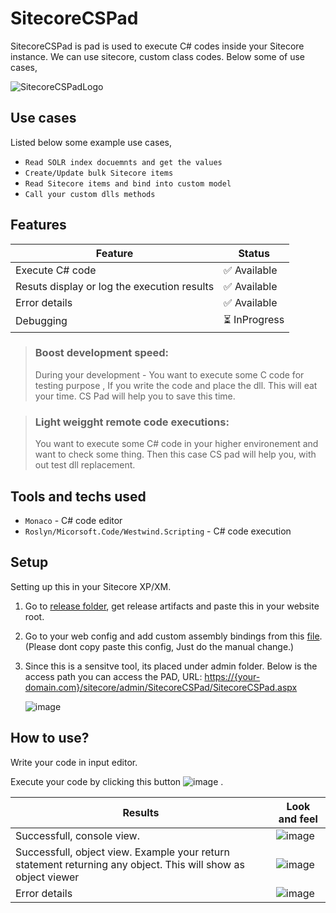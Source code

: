 # SitecoreCSPad
SitecoreCSPad is pad is used to execute C# codes inside your Sitecore instance.
We can use sitecore, custom class codes. Below some of use cases,

![SitecoreCSPadLogo](https://user-images.githubusercontent.com/11770345/193467460-534b919f-4892-474b-a259-e3b1442e88cf.jpg)

## Use cases
Listed below some example use cases,

* `Read SOLR index docuemnts and get the values`
* `Create/Update bulk Sitecore items`
* `Read Sitecore items and bind into custom model`
* `Call your custom dlls methods`


## Features
| Feature  | Status |
| ------------- | ------------- |
| Execute C# code  | ✅	Available |
| Resuts display or log the execution results | ✅	Available |
| Error details | ✅	Available |
| Debugging | ⏳	InProgress |

> ### Boost development speed:
> During your development - You want to execute some C code for testing purpose , If you write the code and place the dll. This will eat your time.
> CS Pad will help you to save this time.

> ### Light weigght remote code executions:
> You want to execute some C# code in your higher environement and want to check some thing.
> Then this case CS pad will help you, with out test dll replacement.

## Tools and techs used
* `Monaco` - C# code editor
* `Roslyn/Micorsoft.Code/Westwind.Scripting` - C# code execution

## Setup
Setting up this in your Sitecore XP/XM.

1. Go to [release folder](URL 'https://github.com/andiappan-ar/SitecoreCSPad/tree/master/Release/Release-1.0/WebsiteRoot'), get release artifacts and paste this in your website root.
2. Go to your web config and add custom assembly bindings from this [file](URL 'https://github.com/andiappan-ar/SitecoreCSPad/blob/master/Src/SitecoreCSPad/App_Config/Modules/SitecoreCSPad/SitecoreCSPad.Assembly.config.NoNeedtoCopy'). (Please dont copy paste this config, Just do the manual change.)
3. Since this is a sensitve tool, its placed under admin folder.
   Below is the access path you can access the PAD,
   URL: [https://{your-domain.com}/sitecore/admin/SitecoreCSPad/SitecoreCSPad.aspx](URL 'https://{your-domain.com}/sitecore/admin/SitecoreCSPad/SitecoreCSPad.aspx')
   
   ![image](https://user-images.githubusercontent.com/11770345/193468586-77dcc296-e5ec-478c-9a71-7ff982b9d65d.png)

## How to use?

Write your code in input editor.

Execute your code by clicking this button ![image](https://user-images.githubusercontent.com/11770345/193468700-4e61a365-8c7c-44b5-8f7e-e394918584f8.png)
.

| Results  | Look and feel |
| ------------- | ------------- |
| Successfull, console view.  | ![image](https://user-images.githubusercontent.com/11770345/193468674-daa18ccd-464b-40d2-bc22-e1188764b6b1.png) |
| Successfull, object view. Example your return statement returning any object. This will show as object viewer  | ![image](https://user-images.githubusercontent.com/11770345/193468750-7dd8289b-fa9e-49e7-87da-a680b8fd488a.png) |
| Error details  | ![image](https://user-images.githubusercontent.com/11770345/193468785-637cae00-f60b-4f75-b653-106e59de602f.png) |









